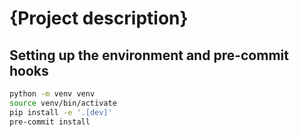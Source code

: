 # {Project description}

## Setting up the environment and pre-commit hooks

```bash
python -m venv venv
source venv/bin/activate
pip install -e '.[dev]'
pre-commit install
```
